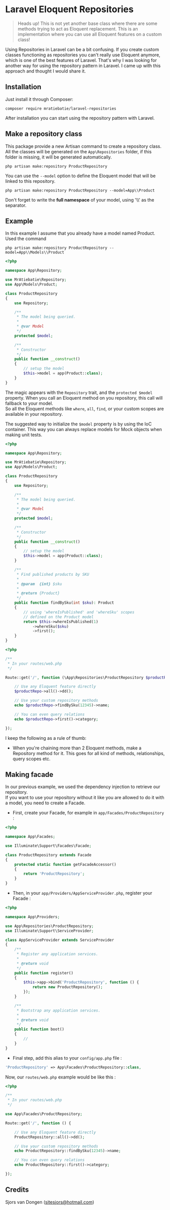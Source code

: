 # Laravel Eloquent Repositories

> Heads up! This is not yet another base class where there are some methods trying to act as Eloquent replacement.
This is an implementation where you can use all Eloquent features on a custom class!

Using Repositories in Laravel can be a bit confusing. If you create custom classes functioning as repositories
you can't really use Eloquent anymore, which is one of the best features of Laravel. That's why I was looking for another
way for using the repository pattern in Laravel. I came up with this approach and thought I would share it.

## Installation

Just install it through Composer:

```
composer require mratiebatie/laravel-repositories
```

After installation you can start using the repository pattern with Laravel.

## Make a repository class

This package provide a new Artisan command to create a repository class. All the classes will be generated on the `App\Repositories` folder, if this folder is missing, it will be generated automatically.

```
php artisan make:repository ProductRepository
```

You can use the `--model` option to define the Eloquent model that will be linked to this repository.

```
php artisan make:repository ProductRepository --model=App\\Product
```

Don't forget to write the **full namespace** of your model, using '\\\\' as the separator.

## Example

In this example I assume that you already have a model named Product.
Used the command 

`php artisan make:repository ProductRepository --model=App\\Models\\Product`


``` php
<?php

namespace App\Repository;

use MrAtiebatie\Repository;
use App\Models\Product; 

class ProductRepository
{
    use Repository;

    /**
     * The model being queried.
     *
     * @var Model
     */
    protected $model;

    /**
     * Constructor
     */
    public function __construct()
    {
        // setup the model
        $this->model = app(Product::class);
    }
}
```
The magic appears with the `Repository` trait, and the `protected $model` property.
When you call an Eloquent method on you repository, this call will fallback to your model. <br>
So all the Eloquent methods like `where`, `all`, `find`, or your custom scopes are available in your repository.

The suggested way to initialize the `$model` property is by using the IoC container.
This way you can always replace models for Mock objects when making unit tests.

``` php
<?php

namespace App\Repository;

use MrAtiebatie\Repository;
use App\Models\Product; 

class ProductRepository
{
    use Repository;

    /**
     * The model being queried.
     *
     * @var Model
     */
    protected $model;

    /**
     * Constructor
     */
    public function __construct()
    {
        // setup the model
        $this->model = app(Product::class);
    }

    /**
     * Find published products by SKU
     * 
     * @param  {int} $sku
     * 
     * @return {Product}
     */
    public function findBySku(int $sku): Product 
    {
        // using 'whereIsPublished' and 'whereSku' scopes
        // defined on the Product model
        return $this->whereIsPublished(1)
            ->whereSku($sku)
            ->first();
    }
}
```

```php
<?php

/**
 * In your routes/web.php
 */

Route::get('/', function (\App\Repositories\ProductRepository $productRepo) {

    // Use any Eloquent feature directly
    $productRepo->all()->dd();

    // Use your custom repository methods
    echo $productRepo->findBySku(12345)->name;

    // You can even query relations
    echo $productRepo->first()->category;

});
```

I keep the following as a rule of thumb:

- When you're chaining more than 2 Eloquent methods, make a Repository method for it. This goes for all kind of methods, relationships, query scopes etc.

## Making facade

In our previous example, we used the dependency injection to retrieve our repository. <br>
If you want to use your repository without it like you are allowed to do it with a model, you need to create a Facade. <br>

- First, create your Facade, for example in `app/Facades/ProductRepository` :
``` php
<?php

namespace App\Facades;

use Illuminate\Support\Facades\Facade;

class ProductRepository extends Facade
{
    protected static function getFacadeAccessor()
    {
        return 'ProductRepository';
    }
}

```

- Then, in your `app/Providers/AppServiceProvider.php`, register your Facade :
``` php
<?php

namespace App\Providers;

use App\Repositories\ProductRepository;
use Illuminate\Support\ServiceProvider;

class AppServiceProvider extends ServiceProvider
{
    /**
     * Register any application services.
     *
     * @return void
     */
    public function register()
    {
        $this->app->bind('ProductRepository', function () {
            return new ProductRepository();
        });
    }

    /**
     * Bootstrap any application services.
     *
     * @return void
     */
    public function boot()
    {
        //
    }
}

```

- Final step, add this alias to your `config/app.php` file :
``` php
'ProductRepository' => App\Facades\ProductRepository::class,
```

Now, our `routes/web.php` example would be like this :

```php
<?php

/**
 * In your routes/web.php
 */

use App\Facades\ProductRepository;

Route::get('/', function () {

    // Use any Eloquent feature directly
    ProductRepository::all()->dd();

    // Use your custom repository methods
    echo ProductRepository::findBySku(12345)->name;

    // You can even query relations
    echo ProductRepository::first()->category;

});
```

## Credits

Sjors van Dongen (sitesjors@hotmail.com)
